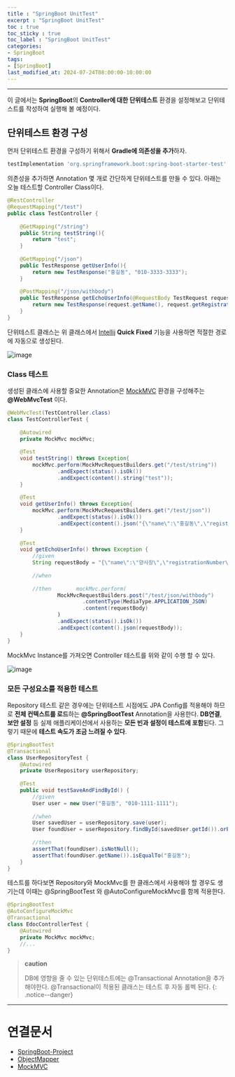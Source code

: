 ```yaml
---
title : "SpringBoot UnitTest"
excerpt : "SpringBoot UnitTest"
toc : true
toc_sticky : true
toc_label : "SpringBoot UnitTest"
categories:
- SpringBoot
tags:
- [SpringBoot]
last_modified_at: 2024-07-24T08:00:00-10:00:00
---
```

  
---
  
 이 글에서는 **SpringBoot**의 **Controller에 대한 단위테스트** 환경을 설정해보고 단위테스트를 작성하여 실행해 볼 예정이다.
  
## 단위테스트 환경 구성
 먼저 단위테스트 환경을 구성하기 위해서 **Gradle에 의존성을 추가**하자.
  
```groovy
testImplementation 'org.springframework.boot:spring-boot-starter-test'
```

 의존성을 추가하면 Annotation 몇 개로 간단하게 단위테스트를 만들 수 있다. 아래는 오늘 테스트할 Controller Class이다.
  
```java
@RestController  
@RequestMapping("/test")  
public class TestController {  
  
    @GetMapping("/string")  
    public String testString(){  
        return "test";  
    }  
  
    @GetMapping("/json")  
    public TestResponse getUserInfo(){  
        return new TestResponse("홍길동", "010-3333-3333");  
    }  
  
    @PostMapping("/json/withbody")  
    public TestResponse getEchoUserInfo(@RequestBody TestRequest request){  
        return new TestResponse(request.getName(), request.getRegistrationNumber());  
    }  
}
```

 단위테스트 클래스는 위 클래스에서 [Intellij](../../ide/ide-Intellij) **Quick Fixed** 기능을 사용하면 적절한 경로에 자동으로 생성된다.
  
![image](../../assets/images/IntelliJQuickFixed_Test.png)
  
### Class 테스트

 생성된 클래스에 사용할 중요한 Annotation은 [MockMVC](../../spring/spring-MockMVC) 환경을 구성해주는 **@WebMvcTest** 이다. 
  
```java
@WebMvcTest(TestController.class)  
class TestControllerTest {  
  
    @Autowired  
    private MockMvc mockMvc;  
  
    @Test  
    void testString() throws Exception{  
        mockMvc.perform(MockMvcRequestBuilders.get("/test/string"))  
                .andExpect(status().isOk())  
                .andExpect(content().string("test"));  
    }  
  
    @Test  
    void getUserInfo() throws Exception{  
        mockMvc.perform(MockMvcRequestBuilders.get("/test/json"))  
                .andExpect(status().isOk())  
                .andExpect(content().json("{\"name\":\"홍길동\",\"registrationNumber\":\"010-3333-3333\"}"));  
    }  
  
    @Test  
    void getEchoUserInfo() throws Exception {  
        //given  
        String requestBody = "{\"name\":\"양사장\",\"registrationNumber\":\"010-8888-8888\"}";  
  
        //when  
  
        //then        mockMvc.perform(  
                MockMvcRequestBuilders.post("/test/json/withbody")  
                        .contentType(MediaType.APPLICATION_JSON)  
                        .content(requestBody)  
                )  
                .andExpect(status().isOk())  
                .andExpect(content().json(requestBody));  
    }  
}
```

 MockMvc Instance를 가져오면 Controller 테스트를 위와 같이 수행 할 수 있다.
  
![image](../../assets/images/SpringBootUnitTestResult.png)
  
### 모든 구성요소를 적용한 테스트
 Repository 테스트 같은 경우에는 단위테스트 시점에도 JPA Config를 적용해야 하므로 **전체 컨텍스트를 로드**하는 **@SpringBootTest** Annotation을 사용한다. **DB연결**, **보안 설정** 등 실제 애플리케이션에서 사용하는 **모든 빈과 설정이 테스트에 포함**된다. 그렇기 때문에 **테스트 속도가 조금 느려질 수 있다**.
  
```java
@SpringBootTest  
@Transactional
class UserRepositoryTest {  
    @Autowired  
    private UserRepository userRepository;  
  
    @Test  
    public void testSaveAndFindById() {  
        //given  
        User user = new User("홍길동", "010-1111-1111");  
  
        //when  
        User savedUser = userRepository.save(user);  
        User foundUser = userRepository.findById(savedUser.getId()).orElse(null);  
  
        //then  
        assertThat(foundUser).isNotNull();  
        assertThat(foundUser.getName()).isEqualTo("홍길동");  
    }  
}
```

 테스트를 하다보면 Repository와 MockMvc를 한 클래스에서 사용해야 할 경우도 생기는데 이때는 @SpringBootTest 와 @AutoConfigureMockMvc를 함께 적용한다.
  
```java
@SpringBootTest  
@AutoConfigureMockMvc  
@Transactional
class EdocControllerTest {
	@Autowired  
	private MockMvc mockMvc;
	//...
}
```

> **caution**
>
> DB에 영향을 줄 수 있는 단위테스트에는 @Transactional Annotation을 추가해야한다. @Transactional이 적용된 클래스는 테스트 후 자동 롤벡 된다. 
{: .notice--danger}  

---
  
# 연결문서
- [SpringBoot-Project](../../springboot/springboot-SpringBoot-Project)
- [ObjectMapper](../../java/java-ObjectMapper)
- [MockMVC](../../spring/spring-MockMVC)